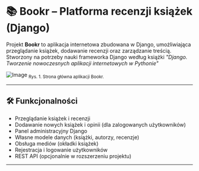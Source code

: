 # 📚 Bookr – Platforma recenzji książek (Django)

Projekt **Bookr** to aplikacja internetowa zbudowana w Django, umożliwiająca przeglądanie książek, dodawanie recenzji oraz zarządzanie treścią. Stworzony na potrzeby nauki frameworka Django według książki _"Django. Tworzenie nowoczesnych aplikacji internetowych w Pythonie"_

![Image](https://github.com/user-attachments/assets/d955c860-c3fc-4bc9-a06d-50f9c59a514c)
<sub>Rys. 1. Strona główna aplikacji Bookr.</sub>

---

## 🛠 Funkcjonalności

- Przeglądanie książek i recenzji
- Dodawanie nowych książek i opinii (dla zalogowanych użytkowników)
- Panel administracyjny Django
- Własne modele danych (książki, autorzy, recenzje)
- Obsługa mediów (okładki książek)
- Rejestracja i logowanie użytkowników
- REST API (opcjonalnie w rozszerzeniu projektu)

---
